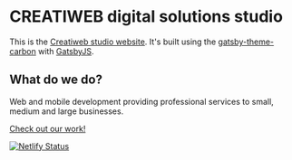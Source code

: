 # CREATIWEB digital solutions studio

This is the [Creatiweb studio website](http://www.creatiweb.ca). It's built using the [gatsby-theme-carbon](https://gatsby-theme-carbon.now.sh/) with [GatsbyJS](https://www.gatsbyjs.org/).

## What do we do?

Web and mobile development providing professional services to small, medium and large businesses.

[Check out our work!](https://www.creatiweb.ca)

[![Netlify Status](https://api.netlify.com/api/v1/badges/5e22dbb9-a00d-4b65-ac47-c4d415570f11/deploy-status)](https://app.netlify.com/sites/vibrant-clarke-2b817a/deploys)

